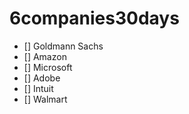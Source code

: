 # 6companies30days
- [] Goldmann Sachs
- [] Amazon
- [] Microsoft
- [] Adobe
- [] Intuit
- [] Walmart
